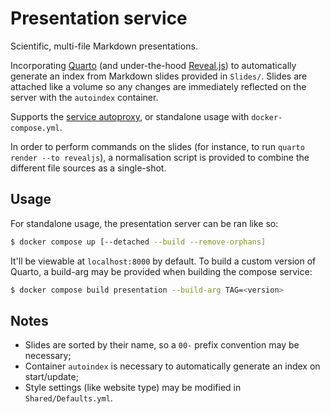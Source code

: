 
# Presentation service

Scientific, multi-file Markdown presentations.

Incorporating [Quarto](https://quarto.org/) (and under-the-hood [Reveal.js](https://revealjs.com/))
to automatically generate an index from Markdown slides provided in `Slides/`. Slides are attached
like a volume so any changes are immediately reflected on the server with the `autoindex` container.

Supports the [service autoproxy](https://github.com/QSmally/Service-Autoproxy), or standalone usage
with `docker-compose.yml`.

In order to perform commands on the slides (for instance, to run `quarto render --to revealjs`), a
normalisation script is provided to combine the different file sources as a single-shot.

## Usage

For standalone usage, the presentation server can be ran like so:

```bash
$ docker compose up [--detached --build --remove-orphans]
```

It'll be viewable at `localhost:8000` by default. To build a custom version of Quarto, a build-arg
may be provided when building the compose service:

```bash
$ docker compose build presentation --build-arg TAG=<version>
```

## Notes

* Slides are sorted by their name, so a `00-` prefix convention may be necessary;
* Container `autoindex` is necessary to automatically generate an index on start/update;
* Style settings (like website type) may be modified in `Shared/Defaults.yml`.
